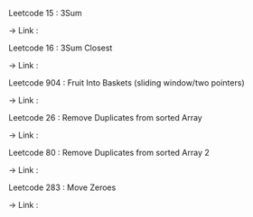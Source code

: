 Leetcode 15 : 3Sum 

-> Link :
 
Leetcode 16 : 3Sum Closest 

-> Link : 

Leetcode 904 : Fruit Into Baskets (sliding window/two pointers) 

-> Link : 

Leetcode 26 : Remove Duplicates from sorted Array 

-> Link : 

Leetcode 80 : Remove Duplicates from sorted Array 2 

-> Link : 

Leetcode 283 : Move Zeroes 

-> Link : 
